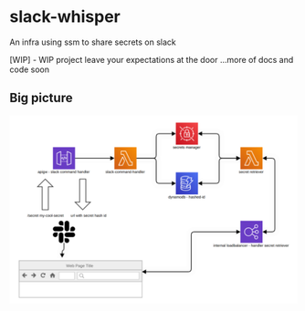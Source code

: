 # slack-whisper
An infra using ssm to share secrets on slack

[WIP] - WIP project leave your expectations at the door ...more of docs and code soon

## Big picture
![Big idea picture](images/big_picture.png?raw=true "Slack whisper")

